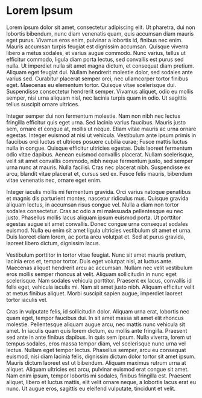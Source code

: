 # Lorem Ipsum

Lorem ipsum dolor sit amet, consectetur adipiscing elit. Ut pharetra, dui non lobortis bibendum, nunc diam venenatis quam, quis accumsan diam mauris eget purus. Vivamus eros enim, pulvinar a lobortis id, finibus nec enim. Mauris accumsan turpis feugiat est dignissim accumsan. Quisque viverra libero a metus sodales, et varius augue commodo. Nunc varius, tellus ut efficitur commodo, ligula diam porta lectus, sed convallis est purus sed nulla. Ut imperdiet nulla sit amet magna dictum, et consequat diam pretium. Aliquam eget feugiat dui. Nullam hendrerit molestie dolor, sed sodales ante varius sed. Curabitur placerat semper orci, nec ullamcorper tortor finibus eget. Maecenas eu elementum tortor. Quisque vitae scelerisque dui. Suspendisse consectetur hendrerit semper. Vivamus aliquet, odio eu mollis semper, nisi urna aliquam nisl, nec lacinia turpis quam in odio. Ut sagittis tellus suscipit ornare ultrices.

Integer semper dui non fermentum molestie. Nam non nibh nec lectus fringilla efficitur quis eget urna. Sed lacinia varius faucibus. Mauris justo sem, ornare et congue at, mollis ut neque. Etiam vitae mauris ac urna ornare egestas. Integer euismod at nisi ut vehicula. Vestibulum ante ipsum primis in faucibus orci luctus et ultrices posuere cubilia curae; Fusce mattis luctus nulla in congue. Quisque efficitur ultricies egestas. Duis laoreet fermentum odio vitae dapibus. Aenean euismod convallis placerat. Nullam scelerisque, velit sit amet convallis commodo, nibh neque fermentum justo, sed semper urna nunc at mauris. Nulla facilisi. Cras nec placerat nibh. Suspendisse ex arcu, blandit vitae placerat et, cursus sed ex. Fusce felis mauris, bibendum vitae venenatis nec, ornare eget enim.

Integer iaculis mollis mi fermentum gravida. Orci varius natoque penatibus et magnis dis parturient montes, nascetur ridiculus mus. Quisque gravida aliquam lectus, in accumsan risus congue vel. Nulla a diam non tortor sodales consectetur. Cras ac odio a mi malesuada pellentesque eu nec justo. Phasellus mollis lacus aliquam ipsum euismod porta. Ut porttitor egestas augue sit amet convallis. Donec congue urna consequat sodales euismod. Nulla eu enim sit amet ligula ultricies vestibulum sit amet et urna. Duis laoreet diam lorem, ac porta arcu volutpat et. Sed at purus gravida, laoreet libero dictum, dignissim lacus.

Vestibulum porttitor in tortor vitae feugiat. Nunc sit amet mauris pretium, lacinia eros et, tempor tortor. Duis eget volutpat nisi, at luctus ante. Maecenas aliquet hendrerit arcu ac accumsan. Nullam nec velit vestibulum eros mollis semper rhoncus at velit. Aliquam sollicitudin in nunc eget scelerisque. Nam sodales vehicula porttitor. Praesent ex lacus, convallis id felis eget, vehicula iaculis mi. Nam sit amet justo nibh. Aliquam efficitur velit at metus finibus aliquet. Morbi suscipit sapien augue, imperdiet laoreet tortor iaculis vel.

Cras in vulputate felis, id sollicitudin dolor. Aliquam urna erat, lobortis nec quam eget, tempor faucibus dui. In sit amet massa sit amet elit rhoncus molestie. Pellentesque aliquam augue arcu, nec mattis nunc vehicula sit amet. In iaculis quam quis lorem dictum, eu mollis ante fringilla. Praesent sed ante in ante finibus dapibus. In quis sem ipsum. Nulla viverra, lorem ut tempus sodales, eros massa tempor diam, vel scelerisque nunc urna vel lectus. Nullam eget tempor lectus. Phasellus semper, arcu eu consequat euismod, nisi diam lacinia felis, dignissim dictum dolor tortor sit amet ipsum. Mauris dictum laoreet est ut bibendum. Aliquam maximus rutrum urna at aliquet. Aliquam ultricies est arcu, pulvinar euismod erat congue sit amet. Nam enim ipsum, tempor lobortis mi sodales, finibus fringilla est. Praesent aliquet, libero et luctus mattis, elit velit ornare neque, a lobortis lacus erat eu nunc. Ut augue eros, sagittis eu eleifend vulputate, tincidunt et velit.